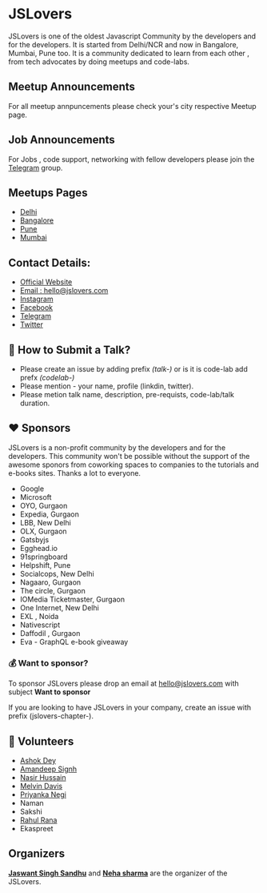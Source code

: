 # JSLovers
JSLovers is one of the oldest Javascript Community by the developers and for the developers. It is started from Delhi/NCR and now in Bangalore, Mumbai, Pune too. It is a community dedicated to learn from each other , from tech advocates by doing meetups and code-labs.

## Meetup Announcements
For all meetup annpuncements please check your's city respective Meetup page.

## Job Announcements
For Jobs , code support, networking with fellow developers please join the [Telegram](https://t.me/joinchat/CDmwiFKn_y6QZQx5ZaJHoQ) group.

## Meetups Pages
- [Delhi](https://www.meetup.com/jslovers/)
- [Bangalore](https://www.meetup.com/jschannel-Bengaluru/)
- [Pune](https://www.meetup.com/JSLovers-Pune/)
- [Mumbai](https://www.meetup.com/JSLovers-Mumbai-Chapter/)


## Contact Details:
- [Official Website](http://www.jslovers.com)
- [Email : hello@jslovers.com](mailto://hello@jslovers.com)
- [Instagram](https://www.instagram.com/jslovers/)
- [Facebook](https://www.facebook.com/javascriptlovers/)
- [Telegram](https://t.me/joinchat/CDmwiFKn_y6QZQx5ZaJHoQ)
- [Twitter](https://twitter.com/jslovers_del)


## :pushpin: How to Submit a Talk?
- Please create an issue by adding prefix *(talk-)* or is it is code-lab add prefx *(codelab-)*
- Please mention - your name, profile (linkdin, twitter).
- Please metion talk name, description, pre-requists, code-lab/talk duration.


## :heart: Sponsors
JSLovers is a non-profit community by the developers and for the developers. This community won't be possible without the support of the awesome sponors from coworking spaces to companies to the tutorials and e-books sites. Thanks a lot to everyone.

- Google
- Microsoft
- OYO, Gurgaon
- Expedia, Gurgaon
- LBB, New Delhi
- OLX, Gurgaon
- Gatsbyjs
- Egghead.io
- 91springboard
- Helpshift, Pune
- Socialcops, New Delhi
- Nagaaro, Gurgaon
- The circle, Gurgaon
- IOMedia Ticketmaster, Gurgaon
- One Internet, New Delhi
- EXL , Noida
- Nativescript
- Daffodil , Gurgaon
- Eva - GraphQL e-book giveaway


### :moneybag: Want to sponsor? 
To sponsor JSLovers please drop an email at hello@jslovers.com  with subject **Want to sponsor**

If you are looking to have JSLovers in your company, create an issue with prefix (jslovers-chapter-).

## :clap: Volunteers
- [Ashok Dey](https://www.linkedin.com/in/ashokdey/)
- [Amandeep Signh](https://twitter.com/learn_n_share)
- [Nasir Hussain](https://www.linkedin.com/in/nasir-husain/)
- [Melvin Davis](https://www.linkedin.com/in/melvinodsa/)
- [Priyanka Negi](https://www.linkedin.com/in/thejsgirl/)
- Naman
- Sakshi
- [Rahul Rana](https://www.linkedin.com/in/rahul-rana-b713499a/)
- Ekaspreet

## Organizers

**[Jaswant Singh Sandhu](https://www.linkedin.com/in/jaswant-sandhu/)** and **[Neha sharma](https://www.linkedin.com/in/nehha/)** are the organizer of the JSLovers.


